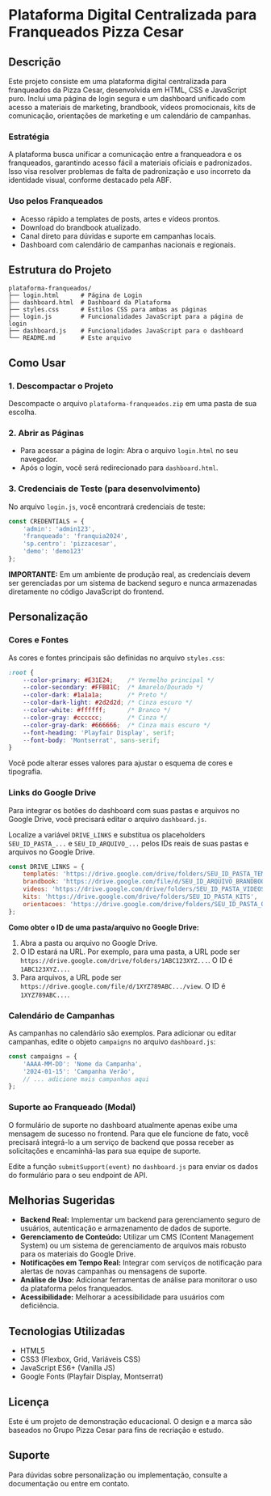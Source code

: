 # Plataforma Digital Centralizada para Franqueados Pizza Cesar

## Descrição

Este projeto consiste em uma plataforma digital centralizada para franqueados da Pizza Cesar, desenvolvida em HTML, CSS e JavaScript puro. Inclui uma página de login segura e um dashboard unificado com acesso a materiais de marketing, brandbook, vídeos promocionais, kits de comunicação, orientações de marketing e um calendário de campanhas.

### Estratégia

A plataforma busca unificar a comunicação entre a franqueadora e os franqueados, garantindo acesso fácil a materiais oficiais e padronizados. Isso visa resolver problemas de falta de padronização e uso incorreto da identidade visual, conforme destacado pela ABF.

### Uso pelos Franqueados

- Acesso rápido a templates de posts, artes e vídeos prontos.
- Download do brandbook atualizado.
- Canal direto para dúvidas e suporte em campanhas locais.
- Dashboard com calendário de campanhas nacionais e regionais.

## Estrutura do Projeto

```
plataforma-franqueados/
├── login.html      # Página de Login
├── dashboard.html  # Dashboard da Plataforma
├── styles.css      # Estilos CSS para ambas as páginas
├── login.js        # Funcionalidades JavaScript para a página de login
├── dashboard.js    # Funcionalidades JavaScript para o dashboard
└── README.md       # Este arquivo
```

## Como Usar

### 1. Descompactar o Projeto

Descompacte o arquivo `plataforma-franqueados.zip` em uma pasta de sua escolha.

### 2. Abrir as Páginas

- Para acessar a página de login: Abra o arquivo `login.html` no seu navegador.
- Após o login, você será redirecionado para `dashboard.html`.

### 3. Credenciais de Teste (para desenvolvimento)

No arquivo `login.js`, você encontrará credenciais de teste:

```javascript
const CREDENTIALS = {
    'admin': 'admin123',
    'franqueado': 'franquia2024',
    'sp.centro': 'pizzacesar',
    'demo': 'demo123'
};
```

**IMPORTANTE:** Em um ambiente de produção real, as credenciais devem ser gerenciadas por um sistema de backend seguro e nunca armazenadas diretamente no código JavaScript do frontend.

## Personalização

### Cores e Fontes

As cores e fontes principais são definidas no arquivo `styles.css`:

```css
:root {
    --color-primary: #E31E24;    /* Vermelho principal */
    --color-secondary: #FFB81C;  /* Amarelo/Dourado */
    --color-dark: #1a1a1a;       /* Preto */
    --color-dark-light: #2d2d2d; /* Cinza escuro */
    --color-white: #ffffff;      /* Branco */
    --color-gray: #cccccc;       /* Cinza */
    --color-gray-dark: #666666;  /* Cinza mais escuro */
    --font-heading: 'Playfair Display', serif;
    --font-body: 'Montserrat', sans-serif;
}
```

Você pode alterar esses valores para ajustar o esquema de cores e tipografia.

### Links do Google Drive

Para integrar os botões do dashboard com suas pastas e arquivos no Google Drive, você precisará editar o arquivo `dashboard.js`.

Localize a variável `DRIVE_LINKS` e substitua os placeholders `SEU_ID_PASTA_...` e `SEU_ID_ARQUIVO_...` pelos IDs reais de suas pastas e arquivos no Google Drive.

```javascript
const DRIVE_LINKS = {
    templates: 'https://drive.google.com/drive/folders/SEU_ID_PASTA_TEMPLATES',
    brandbook: 'https://drive.google.com/file/d/SEU_ID_ARQUIVO_BRANDBOOK/view',
    videos: 'https://drive.google.com/drive/folders/SEU_ID_PASTA_VIDEOS',
    kits: 'https://drive.google.com/drive/folders/SEU_ID_PASTA_KITS',
    orientacoes: 'https://drive.google.com/drive/folders/SEU_ID_PASTA_ORIENTACOES'
};
```

**Como obter o ID de uma pasta/arquivo no Google Drive:**
1. Abra a pasta ou arquivo no Google Drive.
2. O ID estará na URL. Por exemplo, para uma pasta, a URL pode ser `https://drive.google.com/drive/folders/1ABC123XYZ...`. O ID é `1ABC123XYZ...`.
3. Para arquivos, a URL pode ser `https://drive.google.com/file/d/1XYZ789ABC.../view`. O ID é `1XYZ789ABC...`.

### Calendário de Campanhas

As campanhas no calendário são exemplos. Para adicionar ou editar campanhas, edite o objeto `campaigns` no arquivo `dashboard.js`:

```javascript
const campaigns = {
    'AAAA-MM-DD': 'Nome da Campanha',
    '2024-01-15': 'Campanha Verão',
    // ... adicione mais campanhas aqui
};
```

### Suporte ao Franqueado (Modal)

O formulário de suporte no dashboard atualmente apenas exibe uma mensagem de sucesso no frontend. Para que ele funcione de fato, você precisará integrá-lo a um serviço de backend que possa receber as solicitações e encaminhá-las para sua equipe de suporte.

Edite a função `submitSupport(event)` no `dashboard.js` para enviar os dados do formulário para o seu endpoint de API.

## Melhorias Sugeridas

- **Backend Real:** Implementar um backend para gerenciamento seguro de usuários, autenticação e armazenamento de dados de suporte.
- **Gerenciamento de Conteúdo:** Utilizar um CMS (Content Management System) ou um sistema de gerenciamento de arquivos mais robusto para os materiais do Google Drive.
- **Notificações em Tempo Real:** Integrar com serviços de notificação para alertas de novas campanhas ou mensagens de suporte.
- **Análise de Uso:** Adicionar ferramentas de análise para monitorar o uso da plataforma pelos franqueados.
- **Acessibilidade:** Melhorar a acessibilidade para usuários com deficiência.

## Tecnologias Utilizadas

- HTML5
- CSS3 (Flexbox, Grid, Variáveis CSS)
- JavaScript ES6+ (Vanilla JS)
- Google Fonts (Playfair Display, Montserrat)

## Licença

Este é um projeto de demonstração educacional. O design e a marca são baseados no Grupo Pizza Cesar para fins de recriação e estudo.

## Suporte

Para dúvidas sobre personalização ou implementação, consulte a documentação ou entre em contato.
